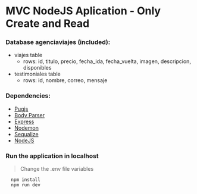 # MVC NodeJS Aplication - Only Create and Read

### Database agenciaviajes (included):
- viajes table
  - rows: id, titulo, precio, fecha_ida, fecha_vuelta, imagen, descripcion, disponibles
- testimoniales table
  - rows: id, nombre, correo, mensaje

### Dependencies:
- [Pugjs](https://pugjs.org/api/getting-started.html)
- [Body Parser](https://expressjs.com/en/resources/middleware/body-parser.html)
- [Express](https://expressjs.com/)
- [Nodemon](https://nodemon.io/)
- [Sequalize](https://sequelize.org/)
- [NodeJS](https://nodejs.org/)

### Run the application in localhost
> Change the .env file variables
```
  npm install
  npm run dev
```

